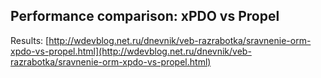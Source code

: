 Performance comparison: xPDO vs Propel
--------------------------------------

Results: [http://wdevblog.net.ru/dnevnik/veb-razrabotka/sravnenie-orm-xpdo-vs-propel.html](http://wdevblog.net.ru/dnevnik/veb-razrabotka/sravnenie-orm-xpdo-vs-propel.html)
